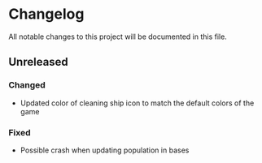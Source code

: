 # Changelog
All notable changes to this project will be documented in this file.

## Unreleased

### Changed
- Updated color of cleaning ship icon to match the default colors of the
  game

### Fixed
- Possible crash when updating population in bases
